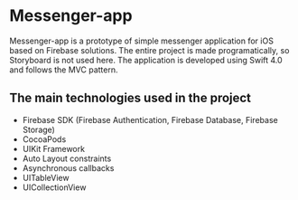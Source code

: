 # Messenger-app
Messenger-app is a prototype of simple messenger application for iOS based on Firebase solutions. The entire project is made programatically, so Storyboard is not used here. The application is developed using Swift 4.0 and follows the MVC pattern. 
## The main technologies used in the project
* Firebase SDK (Firebase Authentication, Firebase Database, Firebase Storage)
* CocoaPods
* UIKit Framework
* Auto Layout constraints
* Asynchronous callbacks
* UITableView 
* UICollectionView 
